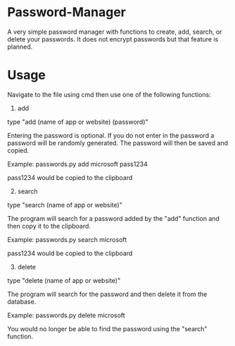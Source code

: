 # Password-Manager
A very simple password manager with functions to create, add, search, or delete your passwords. It does not encrypt passwords but that feature is planned.

# Usage
Navigate to the file using cmd then use one of the following functions:

1. add

  type "add (name of app or website) (password)"

  Entering the password is optional. If you do not enter in the password a password will be randomly generated. The password will then be saved and copied.

  Example: passwords.py add microsoft pass1234

  pass1234 would be copied to the clipboard

2. search

type "search (name of app or website)"

The program will search for a password added by the "add" function and then copy it to the clipboard.

Example: passwords.py search microsoft

pass1234 would be copied to the clipboard

3. delete

type "delete (name of app or website)"

The program will search for the password and then delete it from the database.

Example: passwords.py delete microsoft

You would no longer be able to find the password using the "search" function.
